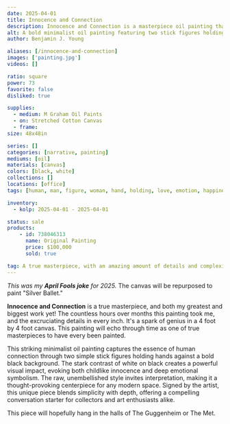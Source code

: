 ```yaml
---
date: 2025-04-01
title: Innocence and Connection
description: Innocence and Connection is a masterpiece oil painting that highlights the complexity of human emotions we experience in human connection.
alt: A bold minimalist oil painting featuring two stick figures holding hands against a deep black background, symbolizing innocence, connection, and the beauty of simplicity.
author: Benjamin J. Young

aliases: [/innocence-and-connection]
images: ['painting.jpg']
videos: []

ratio: square
power: 73
favorite: false
disliked: true

supplies:
  - medium: M Graham Oil Paints
  - on: Stretched Cotton Canvas
  - frame: 
size: 48x48in

series: []
categories: [narrative, painting]
mediums: [oil]
materials: [canvas]
colors: [black, white]
collections: []
locations: [office]
tags: [human, man, figure, woman, hand, holding, love, emotion, happiness, genius, masterpiece, complex]

inventory:
  - kolp: 2025-04-01 - 2025-04-01

status: sale
products:
    - id: 738046313
      name: Original Painting
      price: $100,000
      sold: true

tag: A true masterpiece, with an amazing amount of details and complexity hidden beneath layers of paint.
---
```


*This was my **April Fools joke** for 2025.* The canvas will be repurposed to paint "Silver Ballet."

<!--more-->

**Innocence and Connection** is a true masterpiece, and both my greatest and biggest work yet! The countless hours over months this painting took me, and the excruciating details in every inch. It's a spark of genius in a 4 foot by 4 foot canvas. This painting will echo through time as one of true masterpieces to have every been painted.

This striking minimalist oil painting captures the essence of human connection through two simple stick figures holding hands against a bold black background. The stark contrast of white on black creates a powerful visual impact, evoking both childlike innocence and deep emotional symbolism. The raw, unembellished style invites interpretation, making it a thought-provoking centerpiece for any modern space. Signed by the artist, this unique piece blends simplicity with depth, offering a compelling conversation starter for collectors and art enthusiasts alike.

This piece will hopefully hang in the halls of The Guggenheim or The Met.